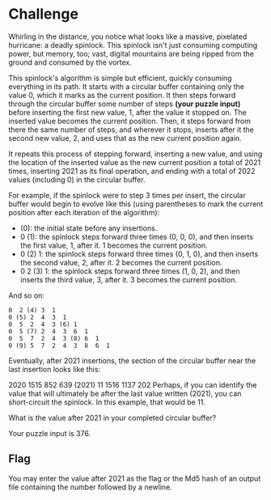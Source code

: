 # Challenge

Whirling in the distance, you notice what looks like a massive, pixelated hurricane: a deadly spinlock. This spinlock isn't just consuming computing power, but memory, too; vast, digital mountains are being ripped from the ground and consumed by the vortex.

This spinlock's algorithm is simple but efficient, quickly consuming everything in its path. It starts with a circular buffer containing only the value 0, which it marks as the current position. It then steps forward through the circular buffer some number of steps **(your puzzle input)** before inserting the first new value, 1, after the value it stopped on. The inserted value becomes the current position. Then, it steps forward from there the same number of steps, and wherever it stops, inserts after it the second new value, 2, and uses that as the new current position again.

It repeats this process of stepping forward, inserting a new value, and using the location of the inserted value as the new current position a total of 2021 times, inserting 2021 as its final operation, and ending with a total of 2022 values (including 0) in the circular buffer.

For example, if the spinlock were to step 3 times per insert, the circular buffer would begin to evolve like this (using parentheses to mark the current position after each iteration of the algorithm):

* (0): the initial state before any insertions.
* 0 (1): the spinlock steps forward three times (0, 0, 0), and then inserts the first value, 1, after it. 1 becomes the current position.
* 0 (2) 1: the spinlock steps forward three times (0, 1, 0), and then inserts the second value, 2, after it. 2 becomes the current position.
* 0  2 (3) 1: the spinlock steps forward three times (1, 0, 2), and then inserts the third value, 3, after it. 3 becomes the current position.

And so on:

```
0  2 (4) 3  1
0 (5) 2  4  3  1
0  5  2  4  3 (6) 1
0  5 (7) 2  4  3  6  1
0  5  7  2  4  3 (8) 6  1
0 (9) 5  7  2  4  3  8  6  1
```

Eventually, after 2021 insertions, the section of the circular buffer near the last insertion looks like this:

2020 1515 852 639 (2021) 11 1516 1137 202
Perhaps, if you can identify the value that will ultimately be after the last value written (2021), you can short-circuit the spinlock. In this example, that would be 11.

What is the value after 2021 in your completed circular buffer?

Your puzzle input is 376.

## Flag

You may enter the value after 2021 as the flag or the Md5 hash of an output file containing the number followed by a newline.
